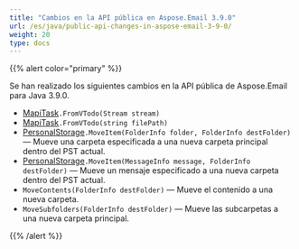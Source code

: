 ```yaml
---
title: "Cambios en la API pública en Aspose.Email 3.9.0"
url: /es/java/public-api-changes-in-aspose-email-3-9-0/
weight: 20
type: docs
---
```


{{% alert color="primary" %}}

Se han realizado los siguientes cambios en la API pública de Aspose.Email para Java 3.9.0.

- [MapiTask](https://apireference.aspose.com/email/java/com.aspose.email.class-use/mapitask)`.FromVTodo(Stream stream)`
- [MapiTask](https://apireference.aspose.com/email/java/com.aspose.email.class-use/mapitask)`.FromVTodo(string filePath)`
- [PersonalStorage](https://apireference.aspose.com/email/java/com.aspose.email.class-use/PersonalStorage)`.MoveItem(FolderInfo folder, FolderInfo destFolder)` — Mueve una carpeta especificada a una nueva carpeta principal dentro del PST actual.
- [PersonalStorage](https://apireference.aspose.com/email/java/com.aspose.email.class-use/PersonalStorage)`.MoveItem(MessageInfo message, FolderInfo destFolder)` — Mueve un mensaje especificado a una nueva carpeta dentro del PST actual.
- `MoveContents(FolderInfo destFolder)` — Mueve el contenido a una nueva carpeta.
- `MoveSubfolders(FolderInfo destFolder)` — Mueve las subcarpetas a una nueva carpeta principal.

{{% /alert %}}
